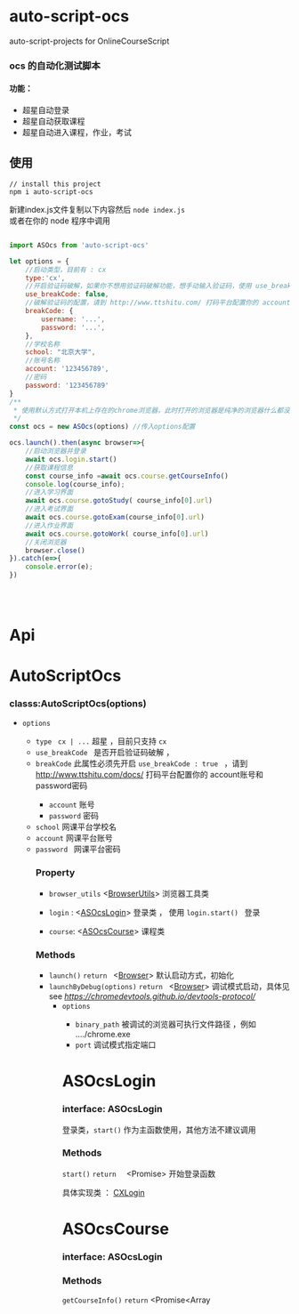 # auto-script-ocs
auto-script-projects  for  OnlineCourseScript


### ocs 的自动化测试脚本
#### 功能：
- 超星自动登录
- 超星自动获取课程
- 超星自动进入课程，作业，考试

## 使用
```
// install this project
npm i auto-script-ocs
```

新建index.js文件复制以下内容然后 `node index.js`    
或者在你的 node 程序中调用

```javascript

import ASOcs from 'auto-script-ocs'

let options = {
    //启动类型，目前有 : cx
    type:'cx', 
    //开启验证码破解，如果你不想用验证码破解功能，想手动输入验证码，使用 use_breakCode: false
    use_breakCode: false,
    //破解验证码的配置，请到 http://www.ttshitu.com/ 打码平台配置你的 account账号和 password密码
    breakCode: {
        username: '...',
        password: '...',
    },
    //学校名称
    school: "北京大学",
    //账号名称
    account: '123456789',
    //密码
    password: '123456789'
}
/**
 * 使用默认方式打开本机上存在的chrome浏览器，此时打开的浏览器是纯净的浏览器什么都没有
 */
const ocs = new ASOcs(options) //传入options配置

ocs.launch().then(async browser=>{
    //启动浏览器并登录
    await ocs.login.start()
    //获取课程信息
    const course_info =await ocs.course.getCourseInfo()
    console.log(course_info);
    //进入学习界面
    await ocs.course.gotoStudy( course_info[0].url)
    //进入考试界面
    await ocs.course.gotoExam(course_info[0].url)
    //进入作业界面
    await ocs.course.gotoWork( course_info[0].url)
    //关闭浏览器
    browser.close()
}).catch(e=>{
    console.error(e);
})
 
 



```

# Api

# AutoScriptOcs
### classs:AutoScriptOcs(options)

- `options` <Object>
  - `type`  <string>    ` cx | ...`        超星 ，目前只支持 	`cx`
  - `use_breakCode `  <boolean>       是否开启验证码破解 ，
  - `breakCode` <Object>  此属性必须先开启 `use_breakCode : true `     ，请到 http://www.ttshitu.com/docs/ 打码平台配置你的 account账号和 password密码
    - `account`     <string>  账号
    - `password`    <string>  密码
  - `school`  <string> 网课平台学校名
  - `account`   <string> 网课平台账号
  - `password `  <string> 网课平台密码


### Property

- `browser_utils` <[BrowserUtils](#BrowserUtils)>  浏览器工具类

- `login` :  <[ASOcsLogin](#ASocsLogin)>  登录类 ， 使用  `login.start() ` 登录
- `course`: <[ASOcsCourse](#ASOcsCourse)>  课程类 

### Methods

- `launch()` `return ` <[Browser](#Browser)> 默认启动方式，初始化 
- `launchByDebug(options)` `return ` <[Browser](#Browser)>   调试模式启动，具体见 see *https://chromedevtools.github.io/devtools-protocol/*
  - `options`  <Object>
    - `binary_path` <string>  被调试的浏览器可执行文件路径 ，例如  ..../chrome.exe
    - `port` <number>    调试模式指定端口   



# ASOcsLogin

### interface: ASOcsLogin 

登录类，`start()` 作为主函数使用，其他方法不建议调用

### Methods

  `start()` `return  `  <Promise<string>>   开始登录函数

具体实现类 ： [CXLogin](#CXLogin)



# ASOcsCourse

### interface: ASOcsLogin

### Methods

`getCourseInfo()` `return` <Promise<Array<Object>>>   获取课程信息，返回一个课程数组

- return <Array<Object>>
  - `Object` :
    - `title` <string> 课程标题
    - `url` <string> 课程链接
    - `img` <string> 课程图片链接
    - `info` <Array<string>>   课程信息，例如 ["张三","100班级","课程结束"]

`gotoStudy(course_url)` `return` <Promise<boolean>>  进入学习界面

`gotoWork(course_url)` `return` <Promise<boolean>>  进入作业界面

`gotoExam(course_url)` `return` <Promise<boolean>>  进入考试界面

- `course_url`  <string>  课程链接 ， 例如  `getCourseInfo()[0].url`

具体实现类：[CXCourse](#CXCourse)



# CXLogin

@see `src\cx\course.ts`

# CXCourse

@see  `src\cx\login.ts`

# BrowserUtils

@see `src\utils\browser.ts`

# Browser

@see [https://zhaoqize.github.io/puppeteer-api-zh_CN/#?product=Puppeteer&version=v5.5.0&show=api-class-browser](https://zhaoqize.github.io/puppeteer-api-zh_CN/#?product=Puppeteer&version=v5.5.0&show=api-class-browser)